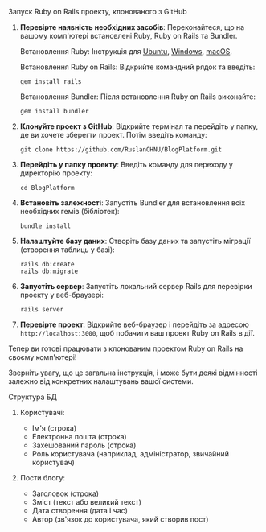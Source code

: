 Запуск Ruby on Rails проекту, клонованого з GitHub

1. **Перевірте наявність необхідних засобів**:
   Переконайтеся, що на вашому комп'ютері встановлені Ruby, Ruby on Rails та Bundler.

   Встановлення Ruby: Інструкція для [Ubuntu](https://www.ruby-lang.org/uk/documentation/installation/#apt), [Windows](https://rubyinstaller.org/), [macOS](https://www.ruby-lang.org/uk/documentation/installation/#homebrew).

   Встановлення Ruby on Rails: Відкрийте командний рядок та введіть:

   ```
   gem install rails
   ```

   Встановлення Bundler: Після встановлення Ruby on Rails виконайте:

   ```
   gem install bundler
   ```

2. **Клонуйте проект з GitHub**:
   Відкрийте термінал та перейдіть у папку, де ви хочете зберегти проект. Потім введіть команду:

   ```
   git clone https://github.com/RuslanCHNU/BlogPlatform.git
   ```

3. **Перейдіть у папку проекту**:
   Введіть команду для переходу у директорію проекту:

   ```
   cd BlogPlatform
   ```

4. **Встановіть залежності**:
   Запустіть Bundler для встановлення всіх необхідних гемів (бібліотек):

   ```
   bundle install
   ```

5. **Налаштуйте базу даних**:
   Створіть базу даних та запустіть міграції (створення таблиць у базі):

   ```
   rails db:create
   rails db:migrate
   ```

6. **Запустіть сервер**:
   Запустіть локальний сервер Rails для перевірки проекту у веб-браузері:

   ```
   rails server
   ```

7. **Перевірте проект**:
   Відкрийте веб-браузер і перейдіть за адресою `http://localhost:3000`, щоб побачити ваш проект Ruby on Rails в дії.

Тепер ви готові працювати з клонованим проектом Ruby on Rails на своєму комп'ютері!

Зверніть увагу, що це загальна інструкція, і може бути деякі відмінності залежно від конкретних налаштувань вашої системи.

Структура БД

1. Користувачі:

   - Ім'я (строка)
   - Електронна пошта (строка)
   - Захешований пароль (строка)
   - Роль користувача (наприклад, адміністратор, звичайний користувач)

2. Пости блогу:
   - Заголовок (строка)
   - Зміст (текст або великий текст)
   - Дата створення (дата і час)
   - Автор (зв'язок до користувача, який створив пост)
